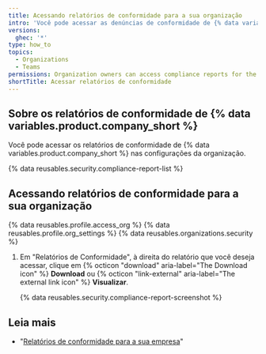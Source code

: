 ```yaml
---
title: Acessando relatórios de conformidade para a sua organização
intro: 'Você pode acessar as denúncias de conformidade de {% data variables.product.company_short %}, como nossos relatórios SOC e auto-avaliação da Cloud Security Alliance CAIQ (CSA CAIQ), para a sua organização.'
versions:
  ghec: '*'
type: how_to
topics:
  - Organizations
  - Teams
permissions: Organization owners can access compliance reports for the organization.
shortTitle: Acessar relatórios de conformidade
---
```


## Sobre os relatórios de conformidade de {% data variables.product.company_short %}

Você pode acessar os relatórios de conformidade de {% data variables.product.company_short %} nas configurações da organização.

{% data reusables.security.compliance-report-list %}

## Acessando relatórios de conformidade para a sua organização

{% data reusables.profile.access_org %}
{% data reusables.profile.org_settings %}
{% data reusables.organizations.security %}
1. Em "Relatórios de Conformidade", à direita do relatório que você deseja acessar, clique em {% octicon "download" aria-label="The Download icon" %} **Download** ou {% octicon "link-external" aria-label="The external link icon" %} **Visualizar**.

   {% data reusables.security.compliance-report-screenshot %}

## Leia mais

- "[Relatórios de conformidade para a sua empresa](/admin/overview/accessing-compliance-reports-for-your-enterprise)"
